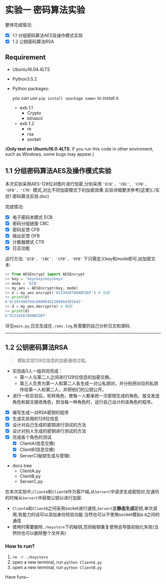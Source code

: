 # 实验一 密码算法实验

整体完成情况:
- [x] 1.1 分组密码算法AES及操作模式实验
- [x] 1.2 公钥密码算法RSA

## Requirement
- Ubuntu16.04.4LTS
- Python3.5.2
- Python packages:

	*you can use* `pip install <package name>` *to install it.*
    - exb 1.1
        - Crypto
        - binascii
	- exb 1.2
		- re
		- rsa
		- socket

(**Only test on Ubuntu16.0.4LTS**. If you run this code in other enviroment, such as Windows, some bugs may appear.)

## 1.1 分组密码算法AES及操作模式实验
本次实验采用AES-128位对图片进行加密,分别采用 `'ECB', 'CBC', 'CFB', 'OFB', 'CTR'` 模式,对比不同加密模式下的加密效果.实验详细要求参考[这里](./实验1  密码算法实验.doc)

完成情况:

- [x] 电子密码本模式 ECB
- [x] 密码分组链接 CBC
- [x] 密码反馈 CFB
- [x] 输出反馈 OFB
- [x] 计数器模式 CTR
- [x] 日志功能

运行方法:
`'ECB', 'CBC', 'CFB', 'OFB'` 下只需定义key和mode即可,如加密文本:
``` Python
>> from AESEncrypt import AESEncrypt
>> key = 'keyskeyskeyskeys'
>> mode = 'ECB'
>> my_aes = AESEncrypt(key, mode)
>> e = my_aes.encrypt('0123456789ABCDEF') # 加密
>> print(e)
b'6c59fd98f9dc860064413899bd301b43'
>> d = my_aes.decrypt(e) # 解密
>> print(d)
b'0123456789ABCDEF'
```
详见`main.py`,日志生成在`./aes.log`,有需要的自己分析日志和源码.

***

## 1.2 公钥密码算法RSA

> 模拟实现128位信息的加密通信过程。
 - 实验由3人一组共同完成：
 	- 第一人与第二人之间进行128位信息的加密交换。
 	- 第三人负责为第一人和第二人各生成一对公私钥对，并分别把对应的私钥传给第一人和第二人，并把他们的公钥公开。
 - 进行一轮实验后，轮转角色，使每一人都承担一次密钥生成的角色、报文发送角色和报文接收角色，担当每一种角色时，运行自己设计的该角色的程序。

- [x] 编写生成一对RSA密钥的程序
- [x] 生成实验用的128位信息
- [x] 设计对自己生成的密钥进行测试的方法
- [x] 设计对别人生成的密钥进行测试的方法
- [x] 完成各个角色的测试
	- [x] ClientA(信息交换)
	- [x] ClientB(信息交换)
	- [x] ServerC(秘钥生成与管理)

- docs tree
	- ClientA.py
	- ClientB.py
	- ServerC.py

在本次实验中,`ClientA`和`ClientB`作为客户端,从`ServerC`中请求生成密钥对,在通讯的时候从`ServerC`中获取公钥以进行加密.

- `ClientA`和`ClientB`之间采用socket进行通信,`ServerC`是**静态生成**密钥,单次调用,有能力的话可以添加身份校验功能.当然也可以不使用socket模拟`A` `B`之间的通信
- 使用时需要删除`./keystore`下的秘钥,否则秘钥重复使用会导致初始化失败(当然你也可以删除整个文件夹)

### How to run?
1. `rm -r ./keystore`
2. open a new terminal, run `python ClientA.py`
3. open a new terminal, run `python ClientB.py`

Have funs~